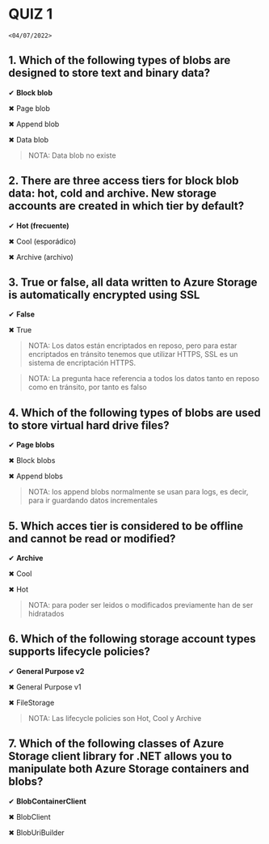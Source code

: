 # QUIZ 1
`<04/07/2022>`

## 1. Which of the following types of blobs are designed to store text and binary data?

✔ **Block blob**

✖ Page blob

✖ Append blob

✖ Data blob

> NOTA: Data blob no existe

## 2. There are three access tiers for block blob data: hot, cold and archive. New storage accounts are created in which tier by default?

✔ **Hot (frecuente)**

✖ Cool (esporádico)

✖ Archive (archivo)

## 3. True or false, all data written to Azure Storage is automatically encrypted using SSL

✔ **False**

✖ True

> NOTA: Los datos están encriptados en reposo, pero para estar encriptados en tránsito tenemos que utilizar HTTPS, SSL es un sistema de encriptación HTTPS. 

> NOTA: La pregunta hace referencia a todos los datos tanto en reposo como en tránsito, por tanto es falso

## 4. Which of the following types of blobs are used to store virtual hard drive files?

✔ **Page blobs**

✖ Block blobs

✖ Append blobs

> NOTA: los append blobs normalmente se usan para logs, es decir, para ir guardando datos incrementales

## 5. Which acces tier is considered to be offline and cannot be read or modified?

✔ **Archive**

✖ Cool

✖ Hot

> NOTA: para poder ser leidos o modificados previamente han de ser hidratados

## 6. Which of the following storage account types supports lifecycle policies?

✔ **General Purpose v2**

✖ General Purpose v1

✖ FileStorage

> NOTA: Las lifecycle policies son Hot, Cool y Archive

## 7. Which of the following classes of Azure Storage client library for .NET allows you to manipulate both Azure Storage containers and blobs?

✔ **BlobContainerClient**

✖ BlobClient

✖ BlobUriBuilder